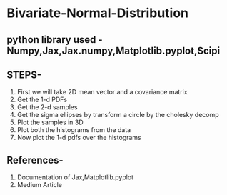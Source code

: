 # Bivariate-Normal-Distribution
## python library used - Numpy,Jax,Jax.numpy,Matplotlib.pyplot,Scipi
## STEPS- 
1. First we will take 2D mean vector and a covariance matrix
2. Get the 1-d PDFs 
3. Get the 2-d samples
4. Get the sigma ellipses by transform a circle by the cholesky decomp
5. Plot the samples in 3D
6. Plot both the histograms from the data
7. Now plot the 1-d pdfs over the histograms

## References-
1. Documentation of Jax,Matplotlib.pyplot
2. Medium Article
